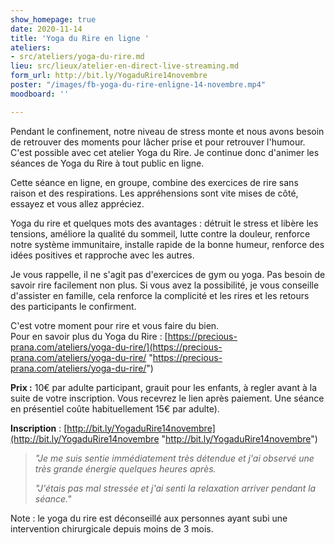 ```yaml
---
show_homepage: true
date: 2020-11-14
title: 'Yoga du Rire en ligne '
ateliers:
- src/ateliers/yoga-du-rire.md
lieu: src/lieux/atelier-en-direct-live-streaming.md
form_url: http://bit.ly/YogaduRire14novembre
poster: "/images/fb-yoga-du-rire-enligne-14-novembre.mp4"
moodboard: ''

---
```

Pendant le confinement, notre niveau de stress monte et nous avons besoin de retrouver des moments pour lâcher prise et pour retrouver l'humour. C'est possible avec cet atelier Yoga du Rire. Je continue donc d'animer les séances de Yoga du Rire à tout public en ligne.

Cette séance en ligne, en groupe, combine des exercices de rire sans raison et des respirations. Les appréhensions sont vite mises de côté, essayez et vous allez appréciez.

Yoga du rire et quelques mots des avantages : détruit le stress et libère les tensions, améliore la qualité du sommeil, lutte contre la douleur, renforce notre système immunitaire, installe rapide de la bonne humeur, renforce des idées positives et rapproche avec les autres.

Je vous rappelle, il ne s'agit pas d'exercices de gym ou yoga. Pas besoin de savoir rire facilement non plus. Si vous avez la possibilité, je vous conseille d'assister en famille, cela renforce la complicité et les rires et les retours des participants le confirment.

C'est votre moment pour rire et vous faire du bien.  
 Pour en savoir plus du Yoga du Rire : [https://precious-prana.com/ateliers/yoga-du-rire/](https://precious-prana.com/ateliers/yoga-du-rire/ "https://precious-prana.com/ateliers/yoga-du-rire/") 

**Prix :** 10€ par adulte participant, grauit pour les enfants, à regler avant à la suite de votre inscription. Vous recevrez le lien après paiement. Une séance en présentiel coûte habituellement 15€ par adulte).

**Inscription** : [http://bit.ly/YogaduRire14novembre](http://bit.ly/YogaduRire14novembre "http://bit.ly/YogaduRire14novembre")

>  _"Je me suis sentie immédiatement très détendue et j'ai observé une très grande énergie quelques heures après._ 
>
> _"J'étais pas mal stressée et j'ai senti la relaxation arriver pendant la séance."_

Note : le yoga du rire est déconseillé aux personnes ayant subi une intervention chirurgicale depuis moins de 3 mois.